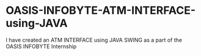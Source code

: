 # OASIS-INFOBYTE-ATM-INTERFACE-using-JAVA

I have created an ATM INTERFACE using JAVA SWING as a part of the OASIS INFOBYTE Internship
